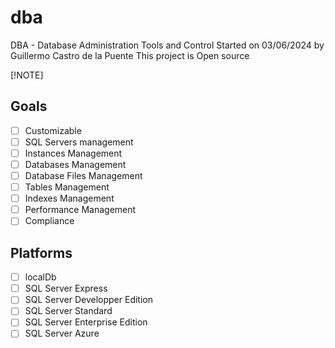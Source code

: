 # dba
DBA  - Database Administration Tools and Control
Started on 03/06/2024 by Guillermo Castro de la Puente
This project is Open source


[!NOTE]
## Goals

- [ ] Customizable
- [ ] SQL Servers management
- [ ] Instances Management
- [ ] Databases Management
- [ ] Database Files Management
- [ ] Tables Management
- [ ] Indexes Management
- [ ] Performance Management
- [ ] Compliance

## Platforms

- [ ] localDb
- [ ] SQL Server Express
- [ ] SQL Server Developper Edition
- [ ] SQL Server Standard
- [ ] SQL Server Enterprise Edition
- [ ] SQL Server Azure
